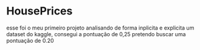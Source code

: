 # HousePrices

esse foi o meu primeiro projeto analisando de forma inplicita e explicita um dataset do kaggle, consegui a pontuação de 0,25
pretendo buscar uma pontuação de 0.20
